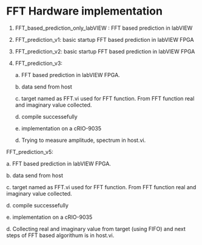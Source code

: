 # FFT Hardware implementation
1. FFT_based_prediction_only_labVIEW : FFT based prediction in labVIEW
2. FFT_prediction_v1: basic startup FFT based prediction in labVIEW FPGA
3. FFT_prediction_v2: basic startup FFT based prediction in labVIEW FPGA
4. FFT_prediction_v3: 

    a. FFT based prediction in labVIEW FPGA. 
    
    b. data send from host
    
    c. target named as FFT.vi used for FFT function. From FFT function real and imaginary value collected.
    
    d. compile successefully 
    
    e. implementation on a cRIO-9035
    
    d. Trying to measure amplitude, spectrum in host.vi.
    


FFT_prediction_v5:

a. FFT based prediction in labVIEW FPGA.

b. data send from host

c. target named as FFT.vi used for FFT function. From FFT function real and imaginary value collected.

d. compile successefully

e. implementation on a cRIO-9035

d. Collecting real and imaginary value from target (using FIFO) and next steps of FFT based algorithum is in host.vi.

